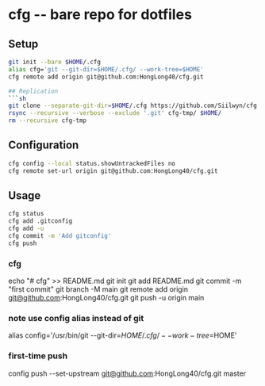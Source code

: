 # cfg -- bare repo for dotfiles

## Setup

```sh
git init --bare $HOME/.cfg
alias cfg='git --git-dir=$HOME/.cfg/ --work-tree=$HOME'
cfg remote add origin git@github.com:HongLong40/cfg.git

## Replication
```sh
git clone --separate-git-dir=$HOME/.cfg https://github.com/Siilwyn/cfg.git cfg-tmp
rsync --recursive --verbose --exclude '.git' cfg-tmp/ $HOME/
rm --recursive cfg-tmp
```

## Configuration
```sh
cfg config --local status.showUntrackedFiles no
cfg remote set-url origin git@github.com:HongLong40/cfg.git
```

## Usage
```sh
cfg status
cfg add .gitconfig
cfg add -u
cfg commit -m 'Add gitconfig'
cfg push
```


### cfg
echo "# cfg" >> README.md
git init
git add README.md
git commit -m "first commit"
git branch -M main
git remote add origin git@github.com:HongLong40/cfg.git
git push -u origin main

### note use config alias instead of git
alias config='/usr/bin/git --git-dir=$HOME/.cfg/ --work-tree=$HOME'

### first-time push
config push --set-upstream git@github.com:HongLong40/cfg.git master

